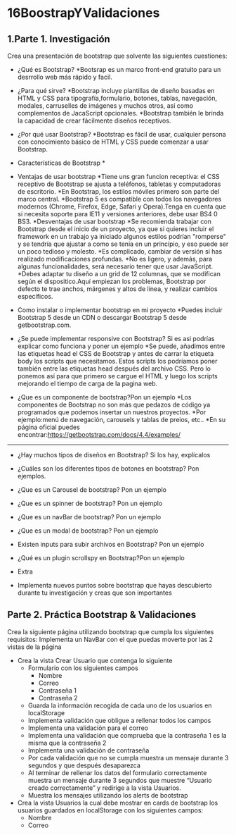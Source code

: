 # 16BoostrapYValidaciones

## 1.Parte 1. Investigación
Crea una presentación de bootstrap que solvente las siguientes cuestiones:
* ¿Qué es Bootstrap?
    *Bootsrap es un marco front-end gratuito para un desrrollo web más rápido y facil.
    
* ¿Para qué sirve?
    *Bootstrap incluye plantillas de diseño basadas en HTML y CSS para tipografía,formulario, botones, tablas, navegación, modales, carruselles de imágenes y muchos otros, así como complementos de JacaScript opcionales.
    *Bootstrap también le brinda la capacidad de crear fácilmente diseños receptivos.
* ¿Por qué usar Bootstrap?
    *Bootstrap es fácil de usar, cualquier persona con conocimiento básico de HTML y CSS puede comenzar a usar Bootstrap.
* Características de Bootstrap
    *
* Ventajas de usar bootstrap
    *Tiene uns gran funcion receptiva: el CSS receptivo de Bootstrap se ajusta a teléfonos, tabletas y computadoras de escritorio.
    *En Bootstrap, los estilos móviles primero son parte del marco central.
    *Bootstrap 5 es compatible con todos los navegadores modernos (Chrome, Firefox, Edge, Safari y Opera).Tenga en cuenta que si necesita soporte para IE11 y versiones anteriores, debe usar BS4 0 BS3.
*Desventajas de usar bootstrap
    *Se recomienda trabajar con Bootstrap desde el inicio de un proyecto, ya que si quieres incluir el framework en un trabajo ya iniciado algunos estilos podrían "romperse" y se tendría que ajustar a como se tenia en un principio, y eso puede ser un poco tedioso y molesto.
    *Es complicado, cambiar de versión si has realizado modificaciones profundas.
    *No es ligero, y además, para algunas funcionalidades, será necesario tener que usar JavaScript.
    *Debes adaptar tu diseño a un grid de 12 columnas, que se modifican según el dispositico.Aquí empiezan los problemas, Bootstrap por defecto te trae anchos, márgenes y altos de línea, y realizar cambios específicos.
* Como instalar o implementar bootstrap en mi proyecto
    *Puedes incluir Bootstrap 5 desde un CDN o descargar Bootstrap 5 desde getbootstrap.com.
* ¿Se puede implementar responsive con Bootstrap? Si es asi podrías explicar como funciona y poner un ejemplo
    *Se puede, añadimos entre las etiquetas head el CSS de Bootstrap y antes de carrar la etiqueta body los scripts que necesitamos. Estos scripts los podríamos poner también entre las etiquetas head después del archivo CSS. Pero lo ponemos así para que primero se cargue el HTML y luego los scripts mejorando el tiempo de carga de la pagina web.
       <!DOCTYPE html>
        <html>
            <head>
                <title>Ejemplo Grid</title>
                <link rel="stylesheet" href="http://maxcdn.bootstrapcdn.com/bootstrap/3.3.5/css/bootstrap.min.css"> 
            </head>
            <body>
                <script src="https://ajax.googleapis.com/ajax/libs/jquery/1.11.3/jquery.min.js"></script>
                <script src="http://maxcdn.bootstrapcdn.com/bootstrap/3.3.5/js/bootstrap.min.js"></script>
            </body>
        </html>
* ¿Que es un componente de bootstrap?Pon un ejemplo
    *Los componentes de Bootstrap no son más que pedazos de código ya programados que podemos insertar un nuestros proyectos.
    *Por ejemplo:menú de navegación, carousels y tablas de preios, etc..
    *En su página oficial puedes encontrar:https://getbootstrap.com/docs/4.4/examples/

-----------------------------------------------------

* ¿Hay muchos tipos de diseños en Bootstrap? Si los hay, explícalos
* ¿Cuáles son los diferentes tipos de botones en bootstrap? Pon ejemplos.
* ¿Que es un Carousel de bootstrap? Pon un ejemplo
* ¿Que es un spinner de bootstrap? Pon un ejemplo
* ¿Que es un navBar de bootstrap? Pon un ejemplo
* ¿Que es un modal de bootstrap? Pon un ejemplo
* Existen inputs para subir archivos en Bootstrap? Pon un ejemplo
* ¿Qué es un plugin scrollspy en Bootstrap?Pon un ejemplo

* Extra
* Implementa nuevos puntos sobre bootstrap que hayas descubierto durante tu investigación y creas que son importantes

## Parte 2. Práctica Bootstrap & Validaciones
Crea la siguiente página utilizando bootstrap que cumpla los siguientes requisitos:
Implementa un NavBar con el que puedas moverte por las 2 vistas de la página
* Crea la vista Crear Usuario que contenga lo siguiente
    * Formulario con los siguientes campos
        * Nombre
        * Correo
        * Contraseña 1
        * Contraseña 2
    * Guarda la información recogida de cada uno de los usuarios en localStorage
    * Implementa validación que obligue a rellenar todos los campos
    * Implementa una validación para el correo
    * Implementa una validación que comprueba que la contraseña 1 es la misma que la contraseña 2
    * Implementa una validación de contraseña
    * Por cada validación que no se cumpla muestra un mensaje durante 3 segundos y que después desaparezca
    * Al terminar de rellenar los datos del formulario correctamente muestra un mensaje durante 3 segundos que muestre “Usuario creado correctamente” y redirige a la vista Usuarios.
    * Muestra los mensajes utilizando los alerts de bootstrap
* Crea la vista Usuarios la cual debe mostrar en cards de bootstrap los usuarios guardados en localStorage con los siguientes campos:
    * Nombre
    * Correo

